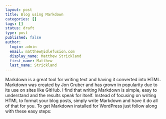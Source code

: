 ```yaml
---
layout: post
title: Blog using Markdown
categories: []
tags: []
status: draft
type: post
published: false
author:
  login: admin
  email: matthew@idlefusion.com
  display_name: Matthew Strickland
  first_name: Matthew
  last_name: Strickland
---
```

Markdown is a great tool for writing text and having it converted into HTML.  Markdown was created by Jon Gruber and has grown in popularity due to its use on sites like GitHub.  I find that writing Markdown is simple, easy to understand and the results speak for itself.  Instead of focusing on writing HTML to format your blog posts, simply write Markdown and have it do all of that for you.  To get Markdown installed for WordPress just follow along with these easy steps:
